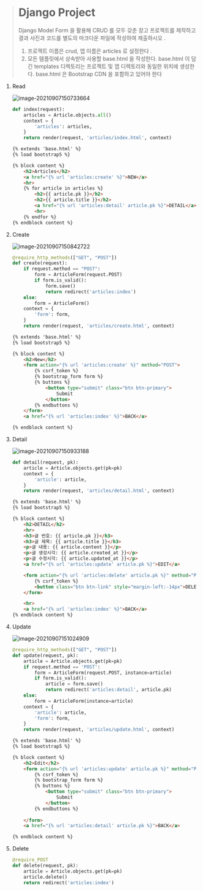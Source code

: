 > # Django Project
>
> Django Model Form 을 활용해 CRUD 를 모두 갖춘 장고 프로젝트를 제작하고 결과 사진과 코드를 별도의 마크다운 파일에 작성하여 제출하시오 .
>
> 1. 프로젝트 이름은 crud, 앱 이름은 articles 로 설정한다 .
> 2. 모든 템플릿에서 상속받아 사용할 base.html 을 작성한다. base.html 이 담긴 templates 디렉토리는 프로젝트 및 앱 디렉토리와 동일한 위치에 생성한다. base.html 은 Bootstrap CDN 을 포함하고 있어야 한다

1. Read

   ![image-20210907150733664](0907_workshop.assets/image-20210907150733664.png)

   ```python
   def index(request):
       articles = Article.objects.all()
       context = {
           'articles': articles,
       }
       return render(request, 'articles/index.html', context)
   ```

   ```html
   {% extends 'base.html' %}
   {% load bootstrap5 %}
   
   {% block content %}
       <h2>Articles</h2>
       <a href="{% url 'articles:create' %}">NEW</a>
       <hr>
       {% for article in articles %}
           <h2>{{ article.pk }}</h2>
           <h2>{{ article.title }}</h2>
           <a href="{% url 'articles:detail' article.pk %}">DETAIL</a>
           <hr>
       {% endfor %}
   {% endblock content %}
   ```

2. Create

   ![image-20210907150842722](0907_workshop.assets/image-20210907150842722.png)

   ```python
   @require_http_methods(["GET", "POST"])
   def create(request):
       if request.method == "POST":
           form = ArticleForm(request.POST)
           if form.is_valid():
               form.save()
               return redirect('articles:index')
       else:
           form = ArticleForm()
       context = {
           'form': form,
       }
       return render(request, 'articles/create.html', context)
   ```

   ```html
   {% extends 'base.html' %}
   {% load bootstrap5 %}
   
   {% block content %}
       <h2>New</h2>
       <form action="{% url 'articles:create' %}" method="POST">
           {% csrf_token %}
           {% bootstrap_form form %}
           {% buttons %}
               <button type="submit" class="btn btn-primary">
                   Submit
               </button>
           {% endbuttons %}
       </form>
       <a href="{% url 'articles:index' %}">BACK</a>
   
   {% endblock content %}
   ```

3. Detail

   ![image-20210907150933188](0907_workshop.assets/image-20210907150933188.png)

   ```python
   def detail(request, pk):
       article = Article.objects.get(pk=pk)
       context = {
           'article': article,
       }
       return render(request, 'articles/detail.html', context)
   ```

   ```html
   {% extends 'base.html' %}
   {% load bootstrap5 %}
   
   {% block content %}
       <h2>DETAIL</h2>
       <hr>
       <h3>글 번호: {{ article.pk }}</h3>
       <h3>글 제목: {{ article.title }}</h3>
       <p>글 내용: {{ article.content }}</p>
       <p>글 생성시각: {{ article.created_at }}</p>
       <p>글 수정시각: {{ article.updated_at }}</p>
       <a href="{% url 'articles:update' article.pk %}">EDIT</a>
   
       <form action="{% url 'articles:delete' article.pk %}" method="POST">
           {% csrf_token %}
           <button class="btn btn-link" style="margin-left:-14px">DELETE</button>
       </form>
   
       <hr>
       <a href="{% url 'articles:index' %}">BACK</a>
   {% endblock content %}
   ```

4. Update

   ![image-20210907151024909](0907_workshop.assets/image-20210907151024909.png)

   ```python
   @require_http_methods(["GET", "POST"])
   def update(request, pk):
       article = Article.objects.get(pk=pk)
       if request.method == 'POST':
           form = ArticleForm(request.POST, instance=article)
           if form.is_valid():
               article = form.save()
               return redirect('articles:detail', article.pk)
       else:
           form = ArticleForm(instance=article)
       context = {
           'article': article,
           'form': form,
       }
       return render(request, 'articles/update.html', context)
   ```

   ```html
   {% extends 'base.html' %}
   {% load bootstrap5 %}
   
   {% block content %}
       <h2>Edit</h2>
       <form action="{% url 'articles:update' article.pk %}" method="POST">
           {% csrf_token %}
           {% bootstrap_form form %}
           {% buttons %}
               <button type="submit" class="btn btn-primary">
                   Submit
               </button>
           {% endbuttons %}
       
       </form>
       <a href="{% url 'articles:detail' article.pk %}">BACK</a>
   
   {% endblock content %}
   ```

5. Delete

   ```python
   @require_POST
   def delete(request, pk):
       article = Article.objects.get(pk=pk)
       article.delete()
       return redirect('articles:index')
   ```

   

